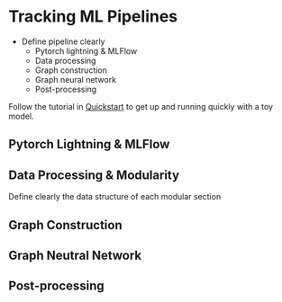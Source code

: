 # Tracking ML Pipelines

- Define pipeline clearly
  - Pytorch lightning & MLFlow
  - Data processing
  - Graph construction
  - Graph neural network
  - Post-processing

Follow the tutorial in [Quickstart](https://hsf-reco-and-software-triggers.github.io/Tracking-ML-Exa.TrkX/pipelines/quickstart) to get up and running quickly with a toy model.

## Pytorch Lightning & MLFlow


## Data Processing & Modularity

Define clearly the data structure of each modular section


## Graph Construction


## Graph Neutral Network


## Post-processing
